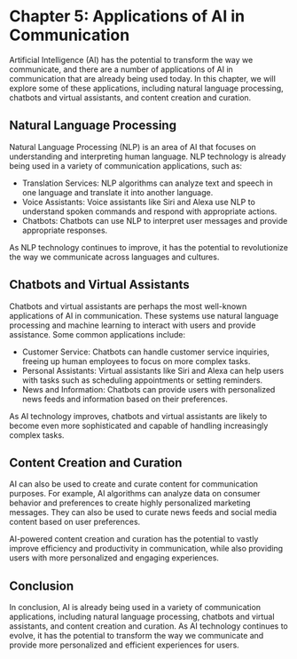Chapter 5: Applications of AI in Communication
==============================================

Artificial Intelligence (AI) has the potential to transform the way we communicate, and there are a number of applications of AI in communication that are already being used today. In this chapter, we will explore some of these applications, including natural language processing, chatbots and virtual assistants, and content creation and curation.

Natural Language Processing
---------------------------

Natural Language Processing (NLP) is an area of AI that focuses on understanding and interpreting human language. NLP technology is already being used in a variety of communication applications, such as:

* Translation Services: NLP algorithms can analyze text and speech in one language and translate it into another language.
* Voice Assistants: Voice assistants like Siri and Alexa use NLP to understand spoken commands and respond with appropriate actions.
* Chatbots: Chatbots can use NLP to interpret user messages and provide appropriate responses.

As NLP technology continues to improve, it has the potential to revolutionize the way we communicate across languages and cultures.

Chatbots and Virtual Assistants
-------------------------------

Chatbots and virtual assistants are perhaps the most well-known applications of AI in communication. These systems use natural language processing and machine learning to interact with users and provide assistance. Some common applications include:

* Customer Service: Chatbots can handle customer service inquiries, freeing up human employees to focus on more complex tasks.
* Personal Assistants: Virtual assistants like Siri and Alexa can help users with tasks such as scheduling appointments or setting reminders.
* News and Information: Chatbots can provide users with personalized news feeds and information based on their preferences.

As AI technology improves, chatbots and virtual assistants are likely to become even more sophisticated and capable of handling increasingly complex tasks.

Content Creation and Curation
-----------------------------

AI can also be used to create and curate content for communication purposes. For example, AI algorithms can analyze data on consumer behavior and preferences to create highly personalized marketing messages. They can also be used to curate news feeds and social media content based on user preferences.

AI-powered content creation and curation has the potential to vastly improve efficiency and productivity in communication, while also providing users with more personalized and engaging experiences.

Conclusion
----------

In conclusion, AI is already being used in a variety of communication applications, including natural language processing, chatbots and virtual assistants, and content creation and curation. As AI technology continues to evolve, it has the potential to transform the way we communicate and provide more personalized and efficient experiences for users.
